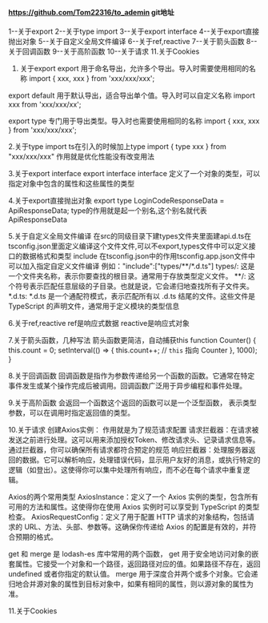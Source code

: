 #### https://github.com/Tom22316/to_ademin git地址

1--关于export
2--关于type import
3--关于export interface 
4--关于export直接抛出对象
5--关于自定义全局文件编译
6--关于ref,reactive
7--关于箭头函数
8--关于回调函数
9--关于高阶函数
10--关于请求
11.关于Cookies


1. 关于export
export 用于命名导出，允许多个导出。导入时需要使用相同的名称 import { xxx, xxx } from 'xxx/xxx/xxx';

export default 用于默认导出，适合导出单个值。导入时可以自定义名称 import xxx from 'xxx/xxx/xx';

export type 专门用于导出类型。导入时也需要使用相同的名称 import { xxx, xxx } from 'xxx/xxx/xxx';

2.关于type import
ts在引入的时候加上type import { type xxx } from "xxx/xxx/xxx" 作用就是优化性能没有改变用法

3.关于export interface 
export interface   interface 定义了一个对象的类型，可以指定对象中包含的属性和这些属性的类型

4.关于export直接抛出对象
export type LoginCodeResponseData = ApiResponseData<string>; type的作用就是起一个别名,这个别名就代表ApiResponseData<string>

5.关于自定义全局文件编译
在src的同级目录下建types文件夹里面建api.d.ts在tsconfig.json里面定义编译这个文件文件,可以不export,types文件中可以定义接口的数据格式和类型
include 在tsconfig.json中的作用tsconfig.app.json文件中 可以加入指定自定义文件编译 例如："include":["types/**/*.d.ts"]
types/: 这是一个文件夹名称，表示你要查找的根目录。通常用于存放类型定义文件。
**/: 这个符号表示匹配任意层级的子目录。也就是说，它会递归地查找所有子文件夹。
*.d.ts: *.d.ts 是一个通配符模式，表示匹配所有以 .d.ts 结尾的文件。这些文件是 TypeScript 的声明文件，通常用于定义模块的类型信息

6.关于ref,reactive
ref是响应式数据
reactive是响应式对象

7.关于箭头函数，几种写法
箭头函数更简洁，自动捕获this
function Counter() {
    this.count = 0;
    setInterval(() => {
        this.count++; // `this` 指向 Counter
    }, 1000);
}

8.关于回调函数
回调函数是指作为参数传递给另一个函数的函数。它通常在特定事件发生或某个操作完成后被调用。回调函数广泛用于异步编程和事件处理。

9.关于高阶函数
会返回一个函数这个返回的函数可以是一个泛型函数，<T> 表示类型参数，可以在调用时指定返回值的类型。

10.关于请求
创建Axios实例： 作用就是为了规范请求配置
请求拦截器：在请求被发送之前进行处理。这可以用来添加授权Token、修改请求头、记录请求信息等。通过拦截器，你可以确保所有请求都符合预定的规范
响应拦截器：处理服务器返回的数据。它可以解析响应，处理错误代码，显示用户友好的消息，或执行特定的逻辑（如登出）。这使得你可以集中处理所有响应，而不必在每个请求中重复逻辑。

Axios的两个常用类型
AxiosInstance：定义了一个 Axios 实例的类型，包含所有可用的方法和属性。这使得你在使用 Axios 实例时可以享受到 TypeScript 的类型检查。
AxiosRequestConfig：定义了用于配置 HTTP 请求的对象结构，包括请求的 URL、方法、头部、参数等。这确保你传递给 Axios 的配置是有效的，并符合预期的格式。

get 和 merge 是 lodash-es 库中常用的两个函数，
get 用于安全地访问对象的嵌套属性。它接受一个对象和一个路径，返回路径对应的值。如果路径不存在，返回 undefined 或者你指定的默认值。
merge 用于深度合并两个或多个对象。它会递归地合并源对象的属性到目标对象中，如果有相同的属性，则以源对象的属性为准。

11.关于Cookies
